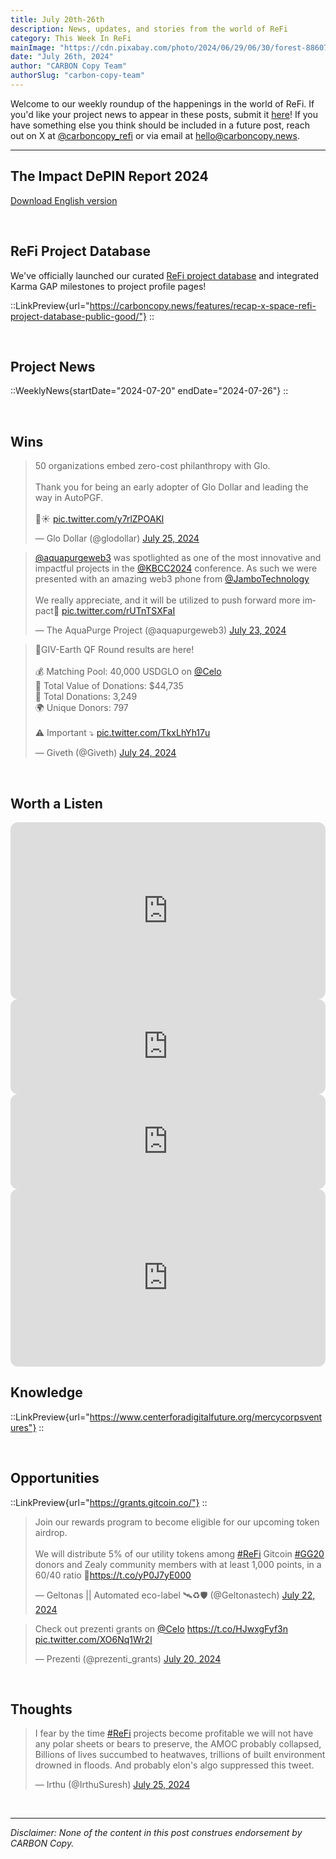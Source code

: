 ```yaml
---
title: July 20th-26th
description: News, updates, and stories from the world of ReFi
category: This Week In ReFi
mainImage: "https://cdn.pixabay.com/photo/2024/06/29/06/30/forest-8860740_1280.png"
date: "July 26th, 2024"
author: "CARBON Copy Team"
authorSlug: "carbon-copy-team"
---
```


Welcome to our weekly roundup of the happenings in the world of ReFi. If you'd like your project news to appear in these posts, submit it [here](https://baserow.io/form/Bvg1VhbZvYjYDyylflMoYvqPA7Gogg1GDeTjzO8ku-o)! If you have something else you think should be included in a future post, reach out on X at [@carboncopy_refi](https://x.com/carboncopy_refi) or via email at hello@carboncopy.news.

<hr class="lede center-square">

## The Impact DePIN Report 2024

<a href="/reports/The%20Impact%20DePIN%20Report%202024.pdf" target="_blank">Download English version</a>

<!-- <a href="https://mirror.xyz/0xac06a88a4E4259478eA19bF5e1680c2ecf2EE351/K76CAQwD-Gb1ad_CEfhyRFqdqxWE14qEPugysxnXTh4" target="_blank">Read the Chinese version</a> -->

<br>

## ReFi Project Database

We've officially launched our curated [ReFi project database](/projects/) and integrated Karma GAP milestones to project profile pages!

::LinkPreview{url="https://carboncopy.news/features/recap-x-space-refi-project-database-public-good/"}
::

<br>

## Project News

::WeeklyNews{startDate="2024-07-20" endDate="2024-07-26"}
::

<br>

## Wins

<blockquote class="twitter-tweet"><p lang="en" dir="ltr">50 organizations embed zero-cost philanthropy with Glo.<br><br>Thank you for being an early adopter of Glo Dollar and leading the way in AutoPGF.<br><br>🌈☀️ <a href="https://t.co/y7rlZPOAKl">pic.twitter.com/y7rlZPOAKl</a></p>&mdash; Glo Dollar (@glodollar) <a href="https://twitter.com/glodollar/status/1816465335391859198?ref_src=twsrc%5Etfw">July 25, 2024</a></blockquote>

<blockquote class="twitter-tweet"><p lang="en" dir="ltr"><a href="https://twitter.com/aquapurgeweb3?ref_src=twsrc%5Etfw">@aquapurgeweb3</a> was spotlighted as one of the most innovative and impactful projects in the <a href="https://twitter.com/KBCC2024?ref_src=twsrc%5Etfw">@KBCC2024</a> conference. As such we were presented with an amazing web3 phone from <a href="https://twitter.com/JamboTechnology?ref_src=twsrc%5Etfw">@JamboTechnology</a> <br><br>We really appreciate, and it will be utilized to push forward more impact🌊 <a href="https://t.co/rUTnTSXFaI">pic.twitter.com/rUTnTSXFaI</a></p>&mdash; The AquaPurge Project (@aquapurgeweb3) <a href="https://twitter.com/aquapurgeweb3/status/1815773413476110834?ref_src=twsrc%5Etfw">July 23, 2024</a></blockquote>

<blockquote class="twitter-tweet"><p lang="en" dir="ltr">🌿GIV-Earth QF Round results are here!<br><br>💰 Matching Pool: 40,000 USDGLO on <a href="https://twitter.com/Celo?ref_src=twsrc%5Etfw">@Celo</a><br>💸 Total Value of Donations: $44,735<br>🌿 Total Donations: 3,249<br>🌍 Unique Donors: 797<br><br>⚠️ Important  ⤵ <a href="https://t.co/TkxLhYh17u">pic.twitter.com/TkxLhYh17u</a></p>&mdash; Giveth (@Giveth) <a href="https://twitter.com/Giveth/status/1816213380707017072?ref_src=twsrc%5Etfw">July 24, 2024</a></blockquote>

<br>

## Worth a Listen

<iframe width="100%" style="border-radius:12px; aspect-ratio: 16/9" src="https://www.youtube.com/embed/hPdn6F1h2M4?si=CHrwxYvJfGBpoQ3z" title="YouTube video player" frameborder="0" allow="accelerometer; autoplay; clipboard-write; encrypted-media; gyroscope; picture-in-picture; web-share" referrerpolicy="strict-origin-when-cross-origin" allowfullscreen></iframe>

<br>

<iframe style="border-radius:12px" src="https://open.spotify.com/embed/episode/0diyHoKN7m1i7f6Wr0V1w0?utm_source=generator" width="100%" height="152" frameBorder="0" allowfullscreen="" allow="autoplay; clipboard-write; encrypted-media; fullscreen; picture-in-picture" loading="lazy"></iframe>

<br>

<iframe style="border-radius:12px" src="https://open.spotify.com/embed/episode/4hCsslniIYf0Jl8aIkPden?utm_source=generator" width="100%" height="152" frameBorder="0" allowfullscreen="" allow="autoplay; clipboard-write; encrypted-media; fullscreen; picture-in-picture" loading="lazy"></iframe>

<br>

<iframe width="100%" style="border-radius:12px; aspect-ratio: 16/9" src="https://www.youtube.com/embed/yoDbZMsZow0?si=KYpCsMqAo0gXWIeg" title="YouTube video player" frameborder="0" allow="accelerometer; autoplay; clipboard-write; encrypted-media; gyroscope; picture-in-picture; web-share" referrerpolicy="strict-origin-when-cross-origin" allowfullscreen></iframe>

<br>

## Knowledge

::LinkPreview{url="https://www.centerforadigitalfuture.org/mercycorpsventures"}
::

<br>

## Opportunities

::LinkPreview{url="https://grants.gitcoin.co/"}
::

<blockquote class="twitter-tweet"><p lang="en" dir="ltr">Join our rewards program to become eligible for our upcoming token airdrop. <br><br>We will distribute 5% of our utility tokens among <a href="https://twitter.com/hashtag/ReFi?src=hash&amp;ref_src=twsrc%5Etfw">#ReFi</a> Gitcoin <a href="https://twitter.com/hashtag/GG20?src=hash&amp;ref_src=twsrc%5Etfw">#GG20</a> donors and Zealy community members with at least 1,000 points, in a 60/40 ratio 👀<a href="https://t.co/yP0J7yE000">https://t.co/yP0J7yE000</a></p>&mdash; Geltonas || Automated eco-label 🛰️♻️🛡️ (@Geltonastech) <a href="https://twitter.com/Geltonastech/status/1815374962091274384?ref_src=twsrc%5Etfw">July 22, 2024</a></blockquote>

<blockquote class="twitter-tweet"><p lang="en" dir="ltr">Check out prezenti grants on <a href="https://twitter.com/Celo?ref_src=twsrc%5Etfw">@Celo</a> <a href="https://t.co/HJwxgFyf3n">https://t.co/HJwxgFyf3n</a> <a href="https://t.co/XO6Nq1Wr2l">pic.twitter.com/XO6Nq1Wr2l</a></p>&mdash; Prezenti (@prezenti_grants) <a href="https://twitter.com/prezenti_grants/status/1814806892117377175?ref_src=twsrc%5Etfw">July 20, 2024</a></blockquote>

<br>

## Thoughts

<blockquote class="twitter-tweet"><p lang="en" dir="ltr">I fear by the time <a href="https://twitter.com/hashtag/ReFi?src=hash&amp;ref_src=twsrc%5Etfw">#ReFi</a> projects become profitable we will not have any polar sheets or bears to preserve, the AMOC probably collapsed, Billions of lives succumbed to heatwaves, trillions of built environment drowned in floods. And probably elon&#39;s algo suppressed this tweet.</p>&mdash; Irthu (@IrthuSuresh) <a href="https://twitter.com/IrthuSuresh/status/1816573271850057848?ref_src=twsrc%5Etfw">July 25, 2024</a></blockquote>

    
<br>

***

*Disclaimer: None of the content in this post construes endorsement by CARBON Copy.*  
